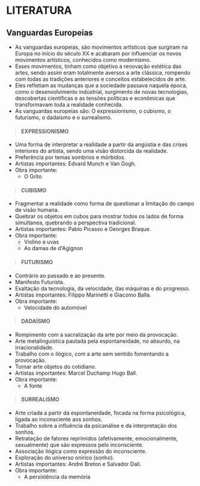 # LITERATURA

## Vanguardas Europeias
* As vanguardas europeias, são movimentos artísticos que surgiram na Europa no início do século XX e acabaram por influenciar os novos movimentos artísticos, conhecidos como modernismo.
* Esses movimentos, tinham como objetivo a renovação estética das artes, sendo assim eram totalmente aversos a arte clássica, rompendo com todas as tradições anteriores e conceitos estabelecidos de arte.
* Eles refletiam as mudanças que a sociedade passava naquela época, como o desenvolvimento indústrial, surgimento de novas tecnologias, descobertas científicas e as tensões políticas e econômicas que transformavam toda a realidade conhecida.
* As vanguardas europeias são: O expressionismo, o cubismo, o futurismo, o dadaísmo e o surrealismo.

> #### EXPRESSIONISMO
* Uma forma de interpretar a realidade a partir da angústia e das crises interiores do artista, sendo uma visão distorcida da realidade.
* Preferência por temas sombrios e mórbidos.
* Artistas importantes: Edvard Munch e Van Gogh.
* Obra importante: 
  - O Grito

> #### CUBISMO
* Fragmentar a realidade como forma de questionar a limitação do campo de visão humana.
* Quebrar os objetos em cubos para mostrar todos os lados de forma simultanea, quebrando a perspectiva tradicional.
* Artistas importantes: Pablo Picasso e Georges Braque.
* Obra importante: 
  - Violino e uvas 
  - As damas de d'Agignon

> #### FUTURISMO
* Contrário ao passado e ao presente.
* Manifesto Futurista.
* Exaltação da tecnologia, da velocidade, das máquinas e do progresso.
* Artistas importantes: Filippo Marinetti e Giacomo Balla.
* Obra importante: 
  - Velocidade do automóvel

> #### DADAÍSMO
* Rompimento com a sacralização da arte por meio da provocação.
* Arte metalinguística pautada pela espontaneidade, no absurdo, na irracionalidade.
* Trabalho com o ilógico, com a arte sem sentido fomentando a provocação.
* Tornar arte objetos do cotidiano.
* Artistas importantes: Marcel Duchamp Hugo Ball.
* Obra importante: 
  - A fonte

> #### SURREALISMO
* Arte criada a partir da espontaneidade, focada na forma psicológica, ligada ao inconsciente aos sonhos.
* Trabalho sobre a influência da psicanálise e da interpretação dos sonhos.
* Retratação de fatores reprimidos (afetivamente, emocionalmente, sexualmente) que são expressos pelo inconsciente. 
* Associação ilógica como expressão do inconsciente.
* Exploração do universo onírico (sonho).
* Artistas importantes: André Breton e Salvador Dalí.
* Obra importante: 
  - A persistência da memória